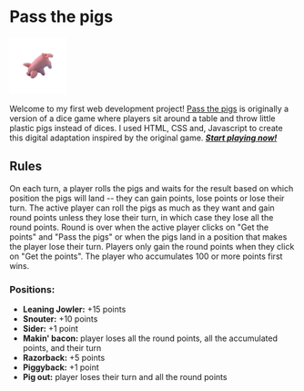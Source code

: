 # Pass the pigs 

<img src="assets/images/pigs-gif.gif" height="100">

Welcome to my first web development project! 
[Pass the pigs](https://en.wikipedia.org/wiki/Pass_the_Pigs) is originally a version of a dice game where players sit around a table and throw little plastic pigs instead of dices. I used HTML, CSS and, Javascript to create this digital adaptation inspired by the original game. ***[Start playing now!](https://giuliagalizoni.github.io/passthepigs/)***


## Rules
On each turn, a player rolls the pigs and waits for the result based on which position the pigs will land -- they can gain points, lose points or lose their turn. The active player can roll the pigs as much as they want and gain round points unless they lose their turn, in which case they lose all the round points. Round is over when the active player clicks on "Get the points" and "Pass the pigs" or when the pigs land in a position that makes the player lose their turn. Players only gain the round points when they click on "Get the points". The player who accumulates 100 or more points first wins.

### Positions:
- **Leaning Jowler:** +15 points
- **Snouter:** +10 points
- **Sider:** +1 point
- **Makin' bacon:** player loses all the round points, all the accumulated points, and their turn
- **Razorback:** +5 points
- **Piggyback:** +1 point
- **Pig out:** player loses their turn and all the round points

